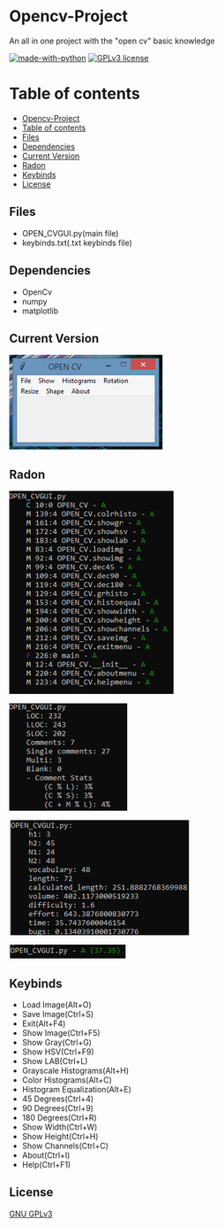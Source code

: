 # Opencv-Project

An all in one project with the "open cv" basic knowledge

[![made-with-python](https://img.shields.io/badge/Made%20with-Python-1f425f.svg)](https://www.python.org/) [![GPLv3 license](https://img.shields.io/badge/License-GPLv3-blue.svg)](http://perso.crans.org/besson/LICENSE.html)

# Table of contents

<!--ts-->
  * [Opencv-Project](#Opencv-Project)
  * [Table of contents](#Table_of_contents)
  * [Files](#Files)
  * [Dependencies](#Dependencies)
  * [Current Version](#Current_Version)
  * [Radon](#Radon)
  * [Keybinds](#Keybinds)
  * [License](#License)
<!--ts-->

## Files
<ul>
 <li> OPEN_CVGUI.py(main file) </li>
 <li> keybinds.txt(.txt keybinds file) </li>
</ul>

## Dependencies

 <ul>
  <li> OpenCv </li>
  <li> numpy </li>
  <li> matplotlib </li>
</ul>

## Current Version

<p><img src ="opencv.png" title = "Open cv Project Version"/> </p>

## Radon

<p><img src="opencv radon cc.png" title = "Open cv Radon CC"/> </p>
<p><img src="opencv radon raw.png" title = "Open cv Radon Raw"/> </p>
<p><img src="opencv radon hal.png" title = "Open cv Radon Hal"/> </p>
<p><img src="opencv radon mi.png" title = "Open cv Radon  Mi"/></p>


## Keybinds 

 <ul>
  <li>Load Image(Alt+O)</li>
  <li>Save Image(Ctrl+S)</li>
  <li>Exit(Alt+F4)</li>
  <li>Show Image(Ctrl+F5)</li>
  <li>Show Gray(Ctrl+G) </li>
  <li>Show HSV(Ctrl+F9)</li>
  <li>Show LAB(Ctrl+L)</li>
  <li>Grayscale Histograms(Alt+H)</li>
  <li>Color Histograms(Alt+C)</li>
  <li>Histogram Equalization(Alt+E)</li>
  <li>45 Degrees(Ctrl+4)</li>
  <li>90 Degrees(Ctrl+9)</li>
  <li>180 Degrees(Ctrl+R)</li>
  <li>Show Width(Ctrl+W)</li>
  <li>Show Height(Ctrl+H)</li>
  <li>Show Channels(Ctrl+C)</li>
  <li>About(Ctrl+I)</li>
  <li>Help(Ctrl+F1)</li>
</ul>



## License
[GNU GPLv3](https://choosealicense.com/licenses/gpl-3.0/)

